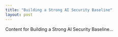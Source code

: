 ```yaml
---
title: "Building a Strong AI Security Baseline"
layout: post
---
```


Content for Building a Strong AI Security Baseline...
